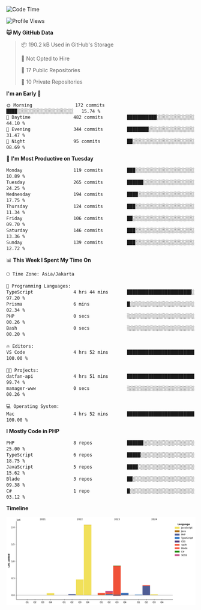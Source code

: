 <!--START_SECTION:waka-->
![Code Time](http://img.shields.io/badge/Code%20Time-489%20hrs%2034%20mins-blue)

![Profile Views](http://img.shields.io/badge/Profile%20Views-1-blue)

**🐱 My GitHub Data** 

> 📦 190.2 kB Used in GitHub's Storage 
 > 
> 🚫 Not Opted to Hire
 > 
> 📜 17 Public Repositories 
 > 
> 🔑 10 Private Repositories 
 > 
**I'm an Early 🐤** 

```text
🌞 Morning                172 commits         ████░░░░░░░░░░░░░░░░░░░░░   15.74 % 
🌆 Daytime                482 commits         ███████████░░░░░░░░░░░░░░   44.10 % 
🌃 Evening                344 commits         ████████░░░░░░░░░░░░░░░░░   31.47 % 
🌙 Night                  95 commits          ██░░░░░░░░░░░░░░░░░░░░░░░   08.69 % 
```
📅 **I'm Most Productive on Tuesday** 

```text
Monday                   119 commits         ███░░░░░░░░░░░░░░░░░░░░░░   10.89 % 
Tuesday                  265 commits         ██████░░░░░░░░░░░░░░░░░░░   24.25 % 
Wednesday                194 commits         ████░░░░░░░░░░░░░░░░░░░░░   17.75 % 
Thursday                 124 commits         ███░░░░░░░░░░░░░░░░░░░░░░   11.34 % 
Friday                   106 commits         ██░░░░░░░░░░░░░░░░░░░░░░░   09.70 % 
Saturday                 146 commits         ███░░░░░░░░░░░░░░░░░░░░░░   13.36 % 
Sunday                   139 commits         ███░░░░░░░░░░░░░░░░░░░░░░   12.72 % 
```


📊 **This Week I Spent My Time On** 

```text
🕑︎ Time Zone: Asia/Jakarta

💬 Programming Languages: 
TypeScript               4 hrs 44 mins       ████████████████████████░   97.20 % 
Prisma                   6 mins              █░░░░░░░░░░░░░░░░░░░░░░░░   02.34 % 
PHP                      0 secs              ░░░░░░░░░░░░░░░░░░░░░░░░░   00.26 % 
Bash                     0 secs              ░░░░░░░░░░░░░░░░░░░░░░░░░   00.20 % 

🔥 Editors: 
VS Code                  4 hrs 52 mins       █████████████████████████   100.00 % 

🐱‍💻 Projects: 
datfan-api               4 hrs 51 mins       █████████████████████████   99.74 % 
manager-www              0 secs              ░░░░░░░░░░░░░░░░░░░░░░░░░   00.26 % 

💻 Operating System: 
Mac                      4 hrs 52 mins       █████████████████████████   100.00 % 
```

**I Mostly Code in PHP** 

```text
PHP                      8 repos             ██████░░░░░░░░░░░░░░░░░░░   25.00 % 
TypeScript               6 repos             █████░░░░░░░░░░░░░░░░░░░░   18.75 % 
JavaScript               5 repos             ████░░░░░░░░░░░░░░░░░░░░░   15.62 % 
Blade                    3 repos             ██░░░░░░░░░░░░░░░░░░░░░░░   09.38 % 
C#                       1 repo              █░░░░░░░░░░░░░░░░░░░░░░░░   03.12 % 
```



**Timeline**

![Lines of Code chart](https://raw.githubusercontent.com/brstreet2/brstreet2/main/assets/bar_graph.png)


<!--END_SECTION:waka-->
